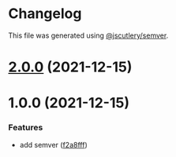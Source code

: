 # Changelog

This file was generated using [@jscutlery/semver](https://github.com/jscutlery/semver).

# [2.0.0](https://github.com/bndF1/nx-bnd/compare/bnd-web-home-ui-1.0.0...bnd-web-home-ui-2.0.0) (2021-12-15)



# 1.0.0 (2021-12-15)


### Features

* add semver ([f2a8fff](https://github.com/bndF1/nx-bnd/commit/f2a8fffb9480f82115c03e71594da3b0f7684f1f))
